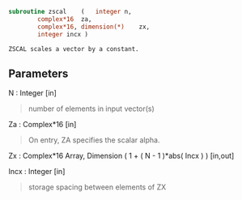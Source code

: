 ```fortran
subroutine zscal	(	integer	n,
		complex*16	za,
		complex*16, dimension(*)	zx,
		integer	incx )
```

    ZSCAL scales a vector by a constant.

## Parameters
N : Integer [in]
> number of elements in input vector(s)

Za : Complex*16 [in]
> On entry, ZA specifies the scalar alpha.

Zx : Complex*16 Array, Dimension ( 1 + ( N - 1 )*abs( Incx ) ) [in,out]

Incx : Integer [in]
> storage spacing between elements of ZX

